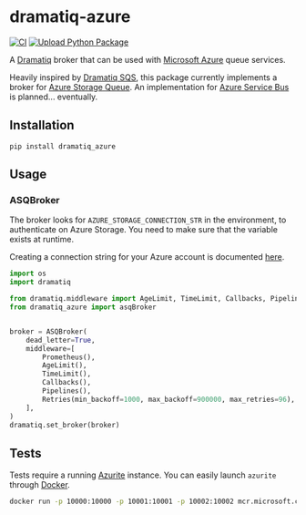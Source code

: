 # dramatiq-azure
[![CI](https://github.com/bidossessi/dramatiq-azure/actions/workflows/ci.yml/badge.svg)](https://github.com/bidossessi/dramatiq-azure/actions/workflows/ci.yml)
[![Upload Python Package](https://github.com/bidossessi/dramatiq-azure/actions/workflows/python-publish.yml/badge.svg)](https://github.com/bidossessi/dramatiq-azure/actions/workflows/python-publish.yml)

A [Dramatiq](https://dramatiq.io) broker that can be used with [Microsoft Azure](https://azure.microsoft.com/en-us/) queue services.

Heavily inspired by [Dramatiq SQS](https://github.com/Bogdanp/dramatiq_sqs), this package currently implements a broker for [Azure Storage Queue](https://docs.microsoft.com/en-us/azure/storage/queues/). 
An implementation for [Azure Service Bus](https://docs.microsoft.com/en-us/azure/service-bus-messaging/) is planned... eventually.


## Installation

    pip install dramatiq_azure


## Usage


### ASQBroker

The broker looks for `AZURE_STORAGE_CONNECTION_STR` in the environment, to authenticate on Azure Storage.
You need to make sure that the variable exists at runtime.

Creating a connection string for your Azure account is documented [here](https://docs.microsoft.com/en-us/azure/storage/common/storage-configure-connection-string).


``` python
import os
import dramatiq

from dramatiq.middleware import AgeLimit, TimeLimit, Callbacks, Pipelines, Prometheus, Retries
from dramatiq_azure import asqBroker


broker = ASQBroker(
    dead_letter=True,
    middleware=[
        Prometheus(),
        AgeLimit(),
        TimeLimit(),
        Callbacks(),
        Pipelines(),
        Retries(min_backoff=1000, max_backoff=900000, max_retries=96),
    ],
)
dramatiq.set_broker(broker)
```

## Tests
Tests require a running [Azurite](https://github.com/Azure/Azurite) instance. You can easily launch `azurite` through [Docker](https://www.docker.com/).

```bash
docker run -p 10000:10000 -p 10001:10001 -p 10002:10002 mcr.microsoft.com/azure-storage/azurite
```